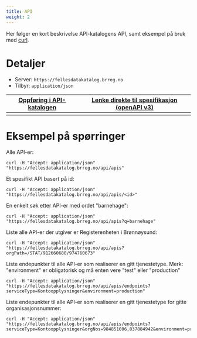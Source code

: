 ```yaml
---
title: API
weight: 2
---
```


Her følger en kort beskrivelse API-katalogens API, samt eksempel på bruk med [curl](https://curl.haxx.se/).

# Detaljer

- Server: `https://fellesdatakatalog.brreg.no`
- Tilbyr: `application/json`

[<u>Oppføring i API-katalogen</u>](https://fellesdatakatalog.brreg.no/apis/77bb65c6-38f7-4eab-80c7-855d45aaa996) | [<u>Lenke direkte til spesifikasjon (openAPI v3)</u>](https://raw.githubusercontent.com/brreg/openAPI/master/specs/api-cat.json)
---------------------------------------------------------------------------------------------------------------- | --------------------------------------------------------------------------------------------------------------------------------
                                                                                                                 |

# Eksempel på spørringer

Alle API-er:

```
curl -H "Accept: application/json" "https://fellesdatakatalog.brreg.no/api/apis"
```

Et spesifikt API basert på id:

```
curl -H "Accept: application/json" "https://fellesdatakatalog.brreg.no/api/apis/<id>"
```

En enkelt søk etter API-er med ordet "barnehage":

```
curl -H "Accept: application/json" "https://fellesdatakatalog.brreg.no/api/apis?q=barnehage"
```

Liste alle API-er der utgiver er Registerenheten i Brønnøysund:

```
curl -H "Accept: application/json" "https://fellesdatakatalog.brreg.no/api/apis?orgPath=/STAT/912660680/974760673"
```

Liste endepunkter til alle API-er som realiserer en gitt tjenestetype. Merk: "environment" er obligatorisk og må enten vere "test" eller "production"

```
curl -H "Accept: application/json" "https://fellesdatakatalog.brreg.no/api/apis/endpoints?serviceType=Kontoopplysninger&environment=production"
```

Liste endepunkter til alle API-er som realiserer en gitt tjenestetype for gitte organisasjonsnummer:

```
curl -H "Accept: application/json" "https://fellesdatakatalog.brreg.no/api/apis/endpoints?serviceType=Kontoopplysninger&orgNos=984851006,837884942&environment=production"
```
